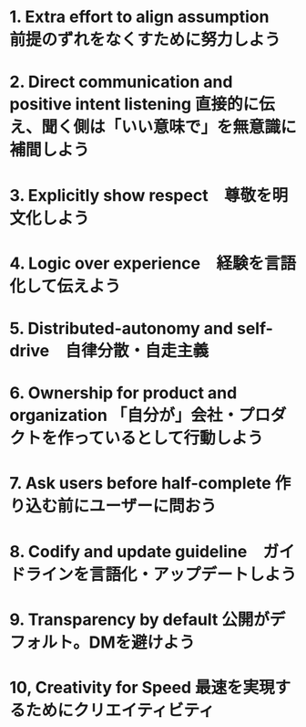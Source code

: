 # 1. Extra effort to align assumption　前提のずれをなくすために努力しよう
# 2. Direct communication and positive intent listening 直接的に伝え、聞く側は「いい意味で」を無意識に補間しよう
# 3. Explicitly show respect　尊敬を明文化しよう
# 4. Logic over experience　経験を言語化して伝えよう
# 5. Distributed-autonomy and self-drive　自律分散・自走主義
# 6. Ownership for product and organization	「自分が」会社・プロダクトを作っているとして行動しよう
# 7. Ask users before half-complete		作り込む前にユーザーに問おう
# 8. Codify and update guideline　ガイドラインを言語化・アップデートしよう
# 9. Transparency by default		公開がデフォルト。DMを避けよう
# 10, Creativity for Speed		最速を実現するためにクリエイティビティ
